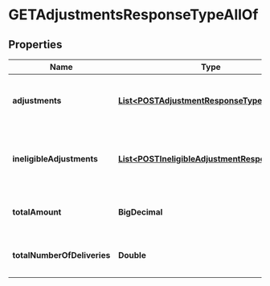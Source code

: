 

# GETAdjustmentsResponseTypeAllOf


## Properties

| Name | Type | Description | Notes |
|------------ | ------------- | ------------- | -------------|
|**adjustments** | [**List&lt;POSTAdjustmentResponseType&gt;**](POSTAdjustmentResponseType.md) | Container for delivery adjustments of a subscription.  |  [optional] |
|**ineligibleAdjustments** | [**List&lt;POSTIneligibleAdjustmentResponseType&gt;**](POSTIneligibleAdjustmentResponseType.md) | Container for ineligible delivery adjustments of a subscription.  |  [optional] |
|**totalAmount** | **BigDecimal** | The total amount of all the delivery adjustments.  |  [optional] |
|**totalNumberOfDeliveries** | **Double** | The total number of all delivery adjustments.  |  [optional] |



